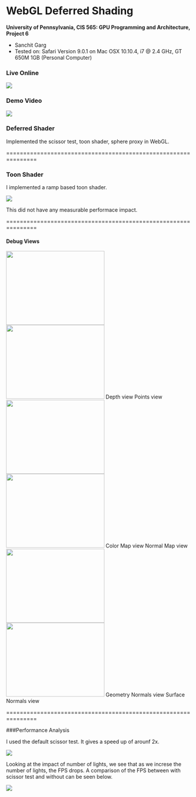 WebGL Deferred Shading
======================

**University of Pennsylvania, CIS 565: GPU Programming and Architecture, Project 6**

* Sanchit Garg
* Tested on: Safari Version 9.0.1 on
  Mac OSX 10.10.4, i7 @ 2.4 GHz, GT 650M 1GB (Personal Computer)

### Live Online

[![](images/basicImage.png)](http://sanchitgarg.github.io/Project6-WebGL-Deferred-Shading/)

### Demo Video

[![](images/blinnPhong.png)](https://youtu.be/QB3VgeCDwlk)

### Deferred Shader

Implemented the scissor test, toon shader, sphere proxy in WebGL.

===============================================================

### Toon Shader

I implemented a ramp based toon shader.

<img src="images/toonShader.png">

This did not have any measurable performace impact.

===============================================================

#### Debug Views

<img src="images/depth.png" height="200" width="266.666666667">
<img src="images/points.png" height="200" width="266.666666667">
Depth view                     Points view

<img src="images/colormap.png" height="200" width="266.666666667">
<img src="images/normalMap.png" height="200" width="266.666666667">
Color Map view                 Normal Map view

<img src="images/geomNorm.png" height="200" width="266.666666667">
<img src="images/surfaceNormals.png" height="200" width="266.666666667">
Geometry Normals view          Surface Normals view

===============================================================

###Performance Analysis

I used the default scissor test. It gives a speed up of arounf 2x.

<img src="analysis/scissorTest.png">

Looking at the impact of number of lights, we see that as we increse the number of lights, the FPS drops. A comparison of the FPS between with scissor test and without can be seen below.

<img src="analysis/ImpactOfNumLight.png">

